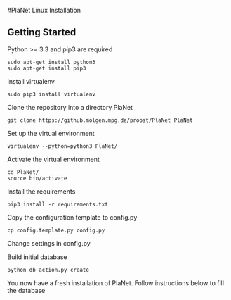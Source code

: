 #PlaNet Linux Installation

Getting Started
---------------

Python >= 3.3 and pip3 are required

    sudo apt-get install python3
    sudo apt-get install pip3

Install virtualenv

    sudo pip3 install virtualenv


Clone the repository into a directory PlaNet

    git clone https://github.molgen.mpg.de/proost/PlaNet PlaNet

Set up the virtual environment

    virtualenv --python=python3 PlaNet/

Activate the virtual environment

    cd PlaNet/
    source bin/activate

Install the requirements

    pip3 install -r requirements.txt

Copy the configuration template to config.py

    cp config.template.py config.py

Change settings in config.py

Build initial database

    python db_action.py create

You now have a fresh installation of PlaNet. Follow instructions below to fill the database